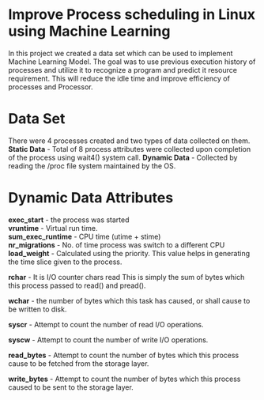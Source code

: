 # Improve Process scheduling in Linux using Machine Learning #

In this project we created a data set which can be used to implement
Machine Learning Model. The goal was to use previous execution history
of processes and utilize it to recognize a program and predict it resource requirement. This will reduce the idle time and improve
efficiency of processes and Processor.

# Data Set #
There were 4 processes created and two types of data collected on them.<br />
**Static Data** - Total of 8 process attributes were collected upon completion of the process using wait4()
system call.
**Dynamic Data** - Collected by reading the /proc file system maintained by the OS.

# Dynamic Data Attributes #
**exec_start** - the process was started <br/>
**vruntime** - Virtual run time. <br/>
**sum_exec_runtime** -  CPU time  (utime + stime) <br/>
**nr_migrations** - No. of time process was switch to a different CPU
**load_weight** - Calculated using the priority. This value helps in generating the time slice given to the process.

**rchar** - It is I/O counter chars read
This is simply the sum of bytes which this process passed to read() and pread().

**wchar** - the number of bytes which this task has caused, or shall cause to be written to disk.

**syscr** - Attempt to count the number of read I/O operations.

**syscw** - Attempt to count the number of write I/O operations.

**read_bytes** - Attempt to count the number of bytes which this process cause to be fetched from the storage layer.

**write_bytes** - Attempt to count the number of bytes which this process caused to be sent to the storage layer.
